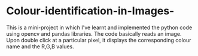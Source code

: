 # Colour-identification-in-Images-

This is a mini-project in which I've learnt and implemented the python code using opencv and pandas libraries.
The code basically reads an image. Upon double click at a particular pixel, it displays the corresponding colour name and the R,G,B values.
